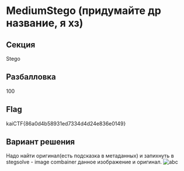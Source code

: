 # MediumStego (придумайте др название, я хз)

## Секция
Stego

## Разбалловка
100

## Flag
kaiCTF{86a0d4b58931ed7334d4d24e836e0149}


## Вариант решения
Надо найти оригинал(есть подсказка в метаданных) и запихнуть в stegsolve - image combainer данное изображение и оригинал.
![abc](https://pp.userapi.com/c847218/v847218561/20ec0f/toybSjk1EYE.jpg)
